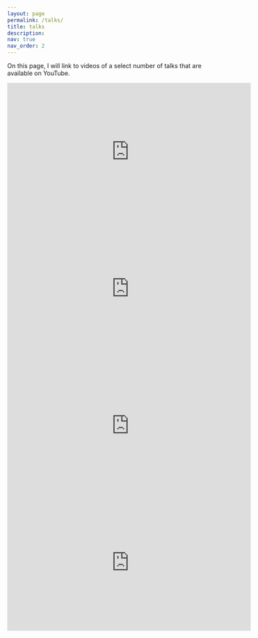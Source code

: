 ```yaml
---
layout: page
permalink: /talks/
title: talks
description: 
nav: true
nav_order: 2
---
```

<!-- _pages/talks.md -->
<div class="talks">
  
  <p>On this page, I will link to videos of a select number of talks that are available on YouTube.</p>

<iframe width="560" height="315" src="https://www.youtube.com/embed/tUkSms5Rk2E" title="YouTube video player" frameborder="0" allow="accelerometer; autoplay; clipboard-write; encrypted-media; gyroscope; picture-in-picture" allowfullscreen></iframe>  
  
<iframe width="560" height="315" src="https://www.youtube.com/embed/fXFunnAKhFY" title="YouTube video player" frameborder="0" allow="accelerometer; autoplay; clipboard-write; encrypted-media; gyroscope; picture-in-picture" allowfullscreen></iframe>
  
<iframe width="560" height="315" src="https://www.youtube.com/embed/mw_hhOqKDx4" title="YouTube video player" frameborder="0" allow="accelerometer; autoplay; clipboard-write; encrypted-media; gyroscope; picture-in-picture" allowfullscreen></iframe>
  
<iframe width="560" height="315" src="https://www.youtube.com/embed/-rDoY-pPF_U" title="YouTube video player" frameborder="0" allow="accelerometer; autoplay; clipboard-write; encrypted-media; gyroscope; picture-in-picture" allowfullscreen></iframe>

</div>
